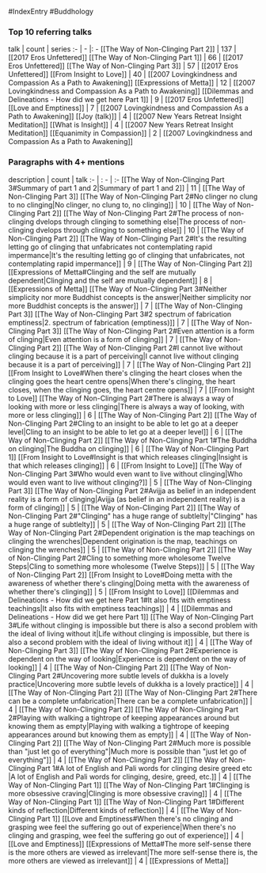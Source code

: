 #IndexEntry #Buddhology

### Top 10 referring talks
talk | count | series
:- | - |: -
[[The Way of Non-Clinging Part 2]] | 137 | [[2017 Eros Unfettered]]
[[The Way of Non-Clinging Part 1]] | 66 | [[2017 Eros Unfettered]]
[[The Way of Non-Clinging Part 3]] | 57 | [[2017 Eros Unfettered]]
[[From Insight to Love]] | 40 | [[2007 Lovingkindness and Compassion As a Path to Awakening]]
[[Expressions of Metta]] | 12 | [[2007 Lovingkindness and Compassion As a Path to Awakening]]
[[Dilemmas and Delineations - How did we get here Part 1]] | 9 | [[2017 Eros Unfettered]]
[[Love and Emptiness]] | 7 | [[2007 Lovingkindness and Compassion As a Path to Awakening]]
[[Joy (talk)]] | 4 | [[2007 New Years Retreat Insight Meditation]]
[[What is Insight]] | 4 | [[2007 New Years Retreat Insight Meditation]]
[[Equanimity in Compassion]] | 2 | [[2007 Lovingkindness and Compassion As a Path to Awakening]]

### Paragraphs with 4+ mentions
description | count | talk
:- | : - | :-
[[The Way of Non-Clinging Part 3#Summary of part 1 and 2\|Summary of part 1 and 2]] | 11 | [[The Way of Non-Clinging Part 3]]
[[The Way of Non-Clinging Part 2#No clinger no clung to no clinging\|No clinger, no clung to, no clinging]] | 10 | [[The Way of Non-Clinging Part 2]]
[[The Way of Non-Clinging Part 2#The process of non-clinging dvelops through clinging to something else\|The process of non-clinging dvelops through clinging to something else]] | 10 | [[The Way of Non-Clinging Part 2]]
[[The Way of Non-Clinging Part 2#It's the resulting letting go of clinging that unfabricates not contemplating rapid impermance\|It's the resulting letting go of clinging that unfabricates, not contemplating rapid impermance]] | 9 | [[The Way of Non-Clinging Part 2]]
[[Expressions of Metta#Clinging and the self are mutually dependent\|Clinging and the self are mutually dependent]] | 8 | [[Expressions of Metta]]
[[The Way of Non-Clinging Part 3#Neither simplicity nor more Buddhist concepts is the answer\|Neither simplicity nor more Buddhist concepts is the answer]] | 7 | [[The Way of Non-Clinging Part 3]]
[[The Way of Non-Clinging Part 3#2 spectrum of fabrication emptiness\|2. spectrum of fabrication (emptiness)]] | 7 | [[The Way of Non-Clinging Part 3]]
[[The Way of Non-Clinging Part 2#Even attention is a form of clinging\|Even attention is a form of clinging]] | 7 | [[The Way of Non-Clinging Part 2]]
[[The Way of Non-Clinging Part 2#I cannot live without clinging because it is a part of perceiving\|I cannot live without clinging because it is a part of perceiving]] | 7 | [[The Way of Non-Clinging Part 2]]
[[From Insight to Love#When there's clinging the heart closes when the clinging goes the heart centre opens\|When there's clinging, the heart closes, when the clinging goes, the heart centre opens]] | 7 | [[From Insight to Love]]
[[The Way of Non-Clinging Part 2#There is always a way of looking with more or less clinging\|There is always a way of looking, with more or less clinging]] | 6 | [[The Way of Non-Clinging Part 2]]
[[The Way of Non-Clinging Part 2#Cling to an insight to be able to let go at a deeper level\|Cling to an insight to be able to let go at a deeper level]] | 6 | [[The Way of Non-Clinging Part 2]]
[[The Way of Non-Clinging Part 1#The Buddha on clinging\|The Buddha on clinging]] | 6 | [[The Way of Non-Clinging Part 1]]
[[From Insight to Love#Insight is that which releases clinging\|Insight is that which releases clinging]] | 6 | [[From Insight to Love]]
[[The Way of Non-Clinging Part 3#Who would even want to live without clinging\|Who would even want to live without clinging?]] | 5 | [[The Way of Non-Clinging Part 3]]
[[The Way of Non-Clinging Part 2#Avijja as belief in an independent reality is a form of clinging\|Avijja (as belief in an independent reality) is a form of clinging]] | 5 | [[The Way of Non-Clinging Part 2]]
[[The Way of Non-Clinging Part 2#"Clinging" has a huge range of subtlelty\|"Clinging" has a huge range of subtlelty]] | 5 | [[The Way of Non-Clinging Part 2]]
[[The Way of Non-Clinging Part 2#Dependent origination is the map teachings on clinging the wrenches\|Dependent origination is the map, teachings on clinging the wrenches]] | 5 | [[The Way of Non-Clinging Part 2]]
[[The Way of Non-Clinging Part 2#Cling to something more wholesome Twelve Steps\|Cling to something more wholesome (Twelve Steps)]] | 5 | [[The Way of Non-Clinging Part 2]]
[[From Insight to Love#Doing metta with the awareness of whether there's clinging\|Doing metta with the awareness of whether there's clinging]] | 5 | [[From Insight to Love]]
[[Dilemmas and Delineations - How did we get here Part 1#It also fits with emptiness teachings\|It also fits with emptiness teachings]] | 4 | [[Dilemmas and Delineations - How did we get here Part 1]]
[[The Way of Non-Clinging Part 3#Life without clinging is impossible but there is also a second problem with the ideal of living without it\|Life without clinging is impossible, but there is also a second problem with the ideal of living without it]] | 4 | [[The Way of Non-Clinging Part 3]]
[[The Way of Non-Clinging Part 2#Experience is dependent on the way of looking\|Experience is dependent on the way of looking]] | 4 | [[The Way of Non-Clinging Part 2]]
[[The Way of Non-Clinging Part 2#Uncovering more subtle levels of dukkha is a lovely practice\|Uncovering more subtle levels of dukkha is a lovely practice]] | 4 | [[The Way of Non-Clinging Part 2]]
[[The Way of Non-Clinging Part 2#There can be a complete unfabrication\|There can be a complete unfabrication]] | 4 | [[The Way of Non-Clinging Part 2]]
[[The Way of Non-Clinging Part 2#Playing with walking a tightrope of keeping appearances around but knowing them as empty\|Playing with walking a tightrope of keeping appearances around but knowing them as empty]] | 4 | [[The Way of Non-Clinging Part 2]]
[[The Way of Non-Clinging Part 2#Much more is possible than "just let go of everything"\|Much more is possible than "just let go of everything"]] | 4 | [[The Way of Non-Clinging Part 2]]
[[The Way of Non-Clinging Part 1#A lot of English and Pali words for clinging desire greed etc \|A lot of English and Pali words for clinging, desire, greed, etc.]] | 4 | [[The Way of Non-Clinging Part 1]]
[[The Way of Non-Clinging Part 1#Clinging is more obsessive craving\|Clinging is more obsessive craving]] | 4 | [[The Way of Non-Clinging Part 1]]
[[The Way of Non-Clinging Part 1#Different kinds of reflection\|Different kinds of reflection]] | 4 | [[The Way of Non-Clinging Part 1]]
[[Love and Emptiness#When there's no clinging and grasping wee feel the suffering go out of experience\|When there's no clinging and grasping, wee feel the suffering go out of experience]] | 4 | [[Love and Emptiness]]
[[Expressions of Metta#The more self-sense there is the more others are viewed as irrelevant\|The more self-sense there is, the more others are viewed as irrelevant]] | 4 | [[Expressions of Metta]]

